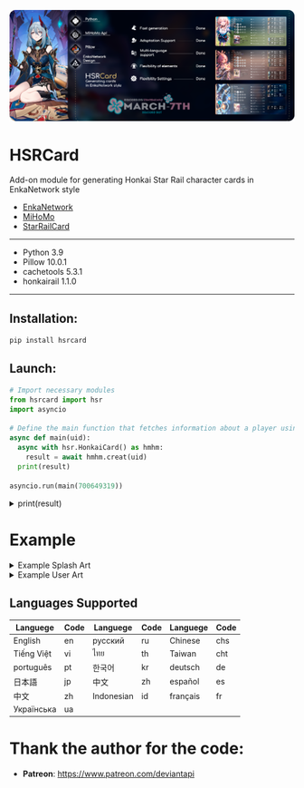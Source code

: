 <p align="center">
 <img src="https://raw.githubusercontent.com/DEViantUA/HSRCard/main/Documentation/Banner.png" alt="Banner"/>
</p>

# HSRCard
Add-on module for generating Honkai Star Rail character cards in EnkaNetwork style

* [EnkaNetwork](https://enka.network/)
* [MiHoMo](https://discord.gg/SXwqeEqeEY)
* [StarRailCard](https://github.com/DEViantUA/StarRailCard)

---
* Python 3.9 
* Pillow 10.0.1 
* cachetools 5.3.1
* honkairail 1.1.0
---

## Installation:
```
pip install hsrcard
```

## Launch:
```py
# Import necessary modules
from hsrcard import hsr
import asyncio

# Define the main function that fetches information about a player using a specified UID
async def main(uid):
  async with hsr.HonkaiCard() as hmhm:
    result = await hmhm.creat(uid)
  print(result)

asyncio.run(main(700649319))
```

<details>
<summary>print(result)</summary>

  * Output explanation:
  * settings:
   * uid=800293940 - UID (unique identifier) of the player is 800293940.
   * lang='en' - the game language is set to English.
   * hide=False - player profile information is not hidden.
   * save=True - information saving setting is enabled.
   * background=None - no background image.
  ---
  * player:
  * uid='700649319' - player's UID is 700649319.
  * nickname='Korzzex' - player's nickname is "Korzzex".
  * level=69 - player's level is 69.
  * avatar - information about the player's avatar:
  * id='201212' - avatar identifier.
  * name='Jingliu' - avatar name is "Jingliu".
  * icon - URL of the avatar image.
  * signature="----".
  * friend_count=39 - the player has 39 friends.
  * world_level=6 - player's world level is 6.
  ---
  * card (list of player's character cards):
  * Card(id='1212', name='Jingliu', rarity=5, card=<PIL.Image.Image ...): Information about the "Jingliu" character card:
  * id='1212' - card identifier.
  * name='Jingliu' - character name.
  * rarity=5 - card rarity is 5.
  * card - card image.
  * (similar entries for other character cards).
  ---
  * name - list of character names separated by commas: "Jingliu, Silver Wolf, Seele, Luocha".
  ---
  * id - list of character card identifiers separated by commas: "1212, 1006, 1102, 1203".
</details>


# Example
<details>
<summary>Example Splash Art</summary>
  
[![Adaptation][1]][1]
  
[1]: https://raw.githubusercontent.com/DEViantUA/HSRCard/main/Documentation/splash.png
  
</details>

<details>
<summary>Example User Art</summary>
  
[![Adaptation][2]][2]

[2]: https://raw.githubusercontent.com/DEViantUA/HSRCard/main/Documentation/adapt.png

</details>


## Languages Supported
| Languege    |  Code   | Languege    |  Code   | Languege    |  Code   |
|-------------|---------|-------------|---------|-------------|---------|
|  English    |     en  |  русский    |     ru  |  Chinese    |    chs  |
|  Tiếng Việt |     vi  |  ไทย        |     th  | Taiwan     |    cht  |
|  português  |     pt  | 한국어      |     kr  | deutsch    |     de  |
|  日本語      |     jp  | 中文        |     zh  | español    |     es  |
|  中文        |     zh  | Indonesian |     id  | français   |     fr  |
|  Українська        |     ua  |  |       |    |       |


# Thank the author for the code: 
* **Patreon**: https://www.patreon.com/deviantapi

